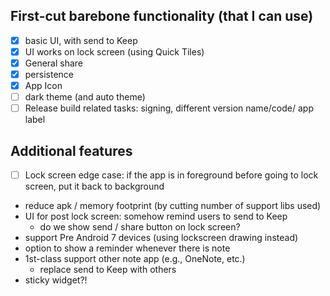 ## First-cut barebone functionality (that I can use)
- [x] basic UI, with send to Keep
- [x] UI works on lock screen (using Quick Tiles)
- [x] General share
- [x] persistence
- [x] App Icon
- [ ] dark theme (and auto theme)
- [ ] Release build related tasks: signing, different version name/code/ app label

## Additional features
- [ ] Lock screen edge case: if the app is in foreground before going to lock screen, put it back to background
- reduce apk / memory footprint (by cutting number of support libs used)
- UI for post lock screen: somehow remind users to send to Keep
    - do we show send / share button on lock screen?
- support Pre Android 7 devices (using lockscreen drawing instead)
- option to show a reminder whenever there is note
- 1st-class support other note app (e.g., OneNote, etc.)
    - replace send to Keep with others
- sticky widget?!